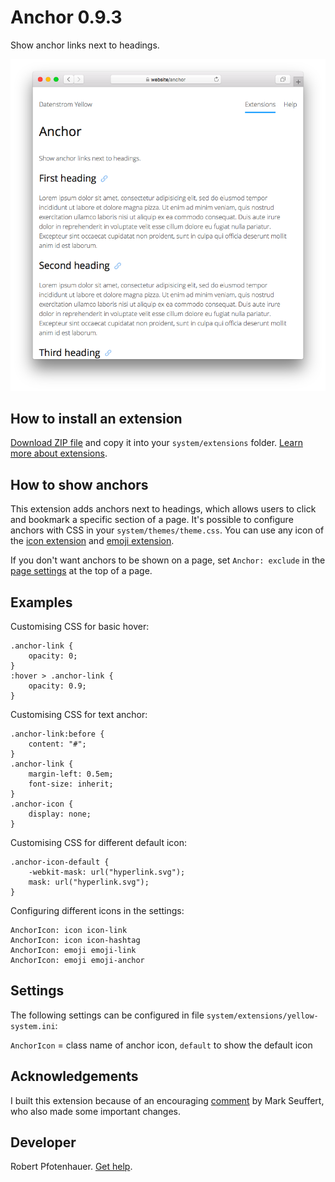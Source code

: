 # Anchor 0.9.3

Show anchor links next to headings.

<p align="center"><img src="SCREENSHOT.png" alt="Screenshot"></p>

## How to install an extension

[Download ZIP file](https://github.com/pftnhr/yellow-anchor/archive/refs/heads/main.zip) and copy it into your `system/extensions` folder. [Learn more about extensions](https://github.com/annaesvensson/yellow-update).

## How to show anchors

This extension adds anchors next to headings, which allows users to click and bookmark a specific section of a page. It's possible to configure anchors with CSS in your `system/themes/theme.css`. You can use any icon of the [icon extension](https://github.com/annaesvensson/yellow-icon) and [emoji extension](https://github.com/annaesvensson/yellow-emoji).

If you don't want anchors to be shown on a page, set `Anchor: exclude` in the [page settings](https://github.com/annaesvensson/yellow-core#settings-page) at the top of a page.

## Examples

Customising CSS for basic hover:

```
.anchor-link {
    opacity: 0;
}
:hover > .anchor-link {
    opacity: 0.9;
}
```

Customising CSS for text anchor:

```
.anchor-link:before {
    content: "#";
}
.anchor-link {
    margin-left: 0.5em;
    font-size: inherit;
}
.anchor-icon {
    display: none;
}
```

Customising CSS for different default icon:

```
.anchor-icon-default {
    -webkit-mask: url("hyperlink.svg");
    mask: url("hyperlink.svg");
}
```
 
Configuring different icons in the settings:

```
AnchorIcon: icon icon-link
AnchorIcon: icon icon-hashtag
AnchorIcon: emoji emoji-link
AnchorIcon: emoji emoji-anchor
```

## Settings

The following settings can be configured in file `system/extensions/yellow-system.ini`:

`AnchorIcon` = class name of anchor icon, `default` to show the default icon

## Acknowledgements

I built this extension because of an encouraging [comment](https://github.com/datenstrom/yellow/discussions/887#discussioncomment-6846569) by Mark Seuffert, who also made some important changes.

## Developer

Robert Pfotenhauer. [Get help](https://datenstrom.se/yellow/help/).
